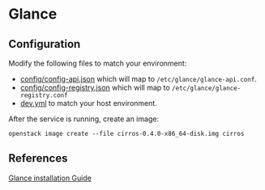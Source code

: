 # Glance

## Configuration

Modify the following files to match your environment:

* [config/config-api.json](config/config-api.json) which will map to `/etc/glance/glance-api.conf`.
* [config/config-registry.json](config/config-registry.json) which will map to `/etc/glance/glance-registry.conf`
* [dev.yml](dev.yml) to match your host environment.

After the service is running, create an image:

    openstack image create --file cirros-0.4.0-x86_64-disk.img cirros

## References

[Glance installation Guide](https://docs.openstack.org/glance/queens/install/)